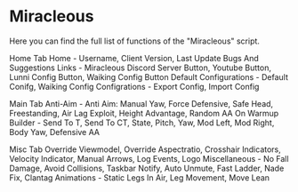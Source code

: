 # Miracleous
Here you can find the full list of functions of the "Miracleous" script.

Home Tab
Home - Username, Client Version, Last Update
Bugs And Suggestions
Links - Miracleous Discord Server Button, Youtube Button, Lunni Config Button, Waiking Config Button
Default Configurations - Default Conifg, Waiking Config
Configrations - Export Config, Import Config

Main Tab
Anti-Aim - Anti Aim: Manual Yaw, Force Defensive, Safe Head, Freestanding, Air Lag Exploit, Height Advantage, Random AA On Warmup
Builder - Send To T, Send To CT, State, Pitch, Yaw, Mod Left, Mod Right, Body Yaw, Defensive AA

Misc Tab
Override Viewmodel, Override Aspectratio, Crosshair Indicators, Velocity Indicator, Manual Arrows, Log Events, Logo
Miscellaneous - No Fall Damage, Avoid Collisions, Taskbar Notify, Auto Unmute, Fast Ladder, Nade Fix, Clantag
Animations - Static Legs In Air, Leg Movement, Move Lean
